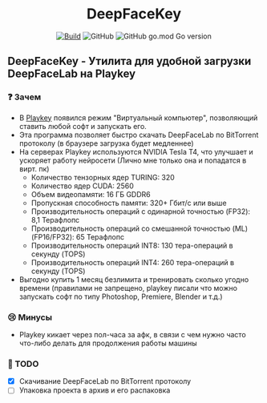 <div align="center">

# DeepFaceKey

[![Build](https://github.com/D4n13l3k00/DeepFaceKey/actions/workflows/build.yml/badge.svg)](https://github.com/D4n13l3k00/DeepFaceKey/actions/workflows/build.yml)
![GitHub](https://img.shields.io/github/license/D4n13l3k00/DeepFaceKey)
![GitHub go.mod Go version](https://img.shields.io/github/go-mod/go-version/D4n13l3k00/DeepFaceKey)
</div>

## DeepFaceKey - Утилита для удобной загрузки DeepFaceLab на Playkey

### ❓ Зачем

- В [Playkey](https://playkey.net) появился режим "Виртуальный компьютер", позволяющий ставить любой софт и запускать его.
- Эта программа позволяет быстро скачать DeepFaceLab по BitTorrent протоколу (в браузере загрузка будет медленнее)
- На серверах Playkey используются NVIDIA Tesla T4, что улучшает и ускоряет работу нейросети (Лично мне только она и попадатся в вирт. пк)
  - Количество тензорных ядер TURING: 320
  - Количество ядер CUDA: 2560
  - Объем видеопамяти: 16 ГБ GDDR6
  - Пропускная способность памяти: 320+ Гбит/с или выше
  - Производительность операций с одинарной точностью (FP32): 8,1 Терафлопс
  - Производительность операций со смешанной точностью (ML) (FP16/FP32): 65 Терафлопс
  - Производительность операций INT8: 130 тера-операций в секунду (TOPS)
  - Производительность операций INT4: 260 тера-операций в секунду (TOPS)
- Выгодно купить 1 месяц безлимита и тренировать сколько угодно времени (правилами не запрещено, playkey писали что можно запускать софт по типу Photoshop, Premiere, Blender и т.д.)

### 😢 Минусы

- Playkey кикает через пол-часа за афк, в связи с чем нужно часто что-либо делать для продолжения работы машины

### 📜 TODO

- [X] Скачивание DeepFaceLab по BitTorrent протоколу
- [ ] Упаковка проекта в архив и его распаковка
